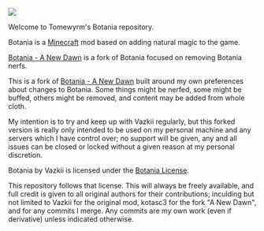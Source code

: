 ![](https://github.com/Vazkii/Botania/blob/master/web/img/logo.png)  

Welcome to Tomewyrm's Botania repository.

Botania is a [Minecraft](https://minecraft.net/) mod based on adding natural magic to the game.

[Botania - A New Dawn](https://github.com/kotasc3/A-New-Dawn-Botania/) is a fork of Botania focused on removing Botania nerfs.

This is a fork of [Botania - A New Dawn](https://github.com/kotasc3/A-New-Dawn-Botania/) built around my own preferences about changes to Botania. Some things might be nerfed, some might be buffed, others might be removed, and content may be added from whole cloth.

My intention is to try and keep up with Vazkii regularly, but this forked version is really only intended to be used on my personal machine and any servers which I have control over; no support will be given, any and all issues can be closed or locked without a given reason at my personal discretion.

Botania by Vazkii is licensed under the [Botania License](http://botaniamod.net/license.php).

This repository follows that license. This will always be freely available, and full credit is given to all original authors for their contributions; inculding but not limited to Vazkii for the original mod, kotasc3 for the fork "A New Dawn", and for any commits I merge. Any commits are my own work (even if derivative) unless indicated otherwise.